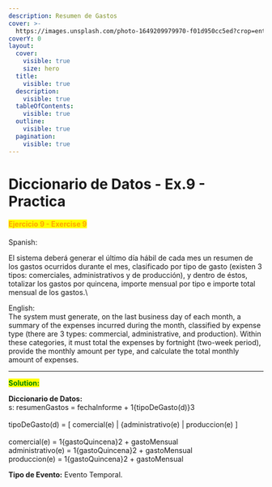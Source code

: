 ```yaml
---
description: Resumen de Gastos
cover: >-
  https://images.unsplash.com/photo-1649209979970-f01d950cc5ed?crop=entropy&cs=srgb&fm=jpg&ixid=M3wxOTcwMjR8MHwxfHNlYXJjaHw2fHxpbnZvaWNlfGVufDB8fHx8MTczODc3OTc1Nnww&ixlib=rb-4.0.3&q=85
coverY: 0
layout:
  cover:
    visible: true
    size: hero
  title:
    visible: true
  description:
    visible: true
  tableOfContents:
    visible: true
  outline:
    visible: true
  pagination:
    visible: true
---
```


# Diccionario de Datos - Ex.9 - Practica

#### <mark style="color:orange;">Ejercicio 9 - Exercise 9</mark>

Spanish:

El sistema deberá generar el último día hábil de cada mes un resumen de los gastos ocurridos durante el mes, clasificado por tipo de gasto (existen 3 tipos: comerciales, administrativos y de producción), y dentro de éstos, totalizar los gastos por quincena, importe mensual por tipo e importe total mensual de los gastos.\


English:\
The system must generate, on the last business day of each month, a summary of the expenses incurred during the month, classified by expense type (there are 3 types: commercial, administrative, and production). Within these categories, it must total the expenses by fortnight (two-week period), provide the monthly amount per type, and calculate the total monthly amount of expenses.

***

<mark style="color:green;">**Solution:**</mark>&#x20;

**Diccionario de Datos:** \
s: resumenGastos = fechaInforme +  1{tipoDeGasto(d)}3\
\
tipoDeGasto(d) = \[ comercial(e) | {administrativo(e) | produccion(e) ] \
\
comercial(e) = 1{gastoQuincena}2 + gastoMensual \
administrativo(e) = 1{gastoQuincena}2 + gastoMensual \
produccion(e) = 1{gastoQuincena}2 + gastoMensual \
&#x20;

**Tipo de Evento:** Evento Temporal.
